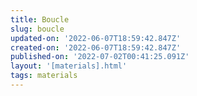 ```yaml
---
title: Boucle
slug: boucle
updated-on: '2022-06-07T18:59:42.847Z'
created-on: '2022-06-07T18:59:42.847Z'
published-on: '2022-07-02T00:41:25.091Z'
layout: '[materials].html'
tags: materials
---
```



